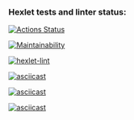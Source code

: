 ### Hexlet tests and linter status:
[![Actions Status](https://github.com/bikkir/python-project-lvl1/workflows/hexlet-check/badge.svg)](https://github.com/bikkir/python-project-lvl1/actions)

[![Maintainability](https://api.codeclimate.com/v1/badges/a7a0a767877828eb5d7d/maintainability)](https://codeclimate.com/github/bikkir/python-project-lvl1/maintainability)

[![hexlet-lint](https://github.com/bikkir/python-project-lvl1/actions/workflows/linter-check.yml/badge.svg)](https://github.com/bikkir/python-project-lvl1/actions/workflows/linter-check.yml)

[![asciicast](https://asciinema.org/a/gBoHUdXJvx4szfVpOAqZTCE0n.svg)](https://asciinema.org/a/gBoHUdXJvx4szfVpOAqZTCE0n)

[![asciicast](https://asciinema.org/a/qPpkt5XlEtBGVrEU7FBqWNLb5.svg)](https://asciinema.org/a/qPpkt5XlEtBGVrEU7FBqWNLb5)

[![asciicast](https://asciinema.org/a/7ybzKuE2cl2DxiZuWBJMgPZEL.svg)](https://asciinema.org/a/7ybzKuE2cl2DxiZuWBJMgPZEL)